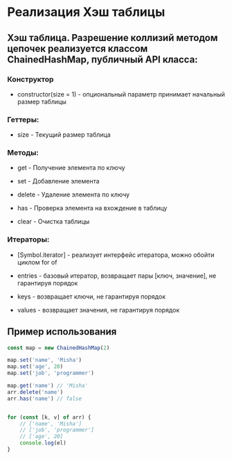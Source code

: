 # Реализация Хэш таблицы

## Хэш таблица. Разрешение коллизий методом цепочек реализуется классом ChainedHashMap, публичный API класса:

### Конструктор 

- constructor(size = 1) - опциональный параметр принимает начальный размер таблицы

### Геттеры:

- size - Текущий размер таблица

### Методы:

- get - Получение элемента по ключу

- set - Добавление элемента

- delete - Удаление элемента по ключу

- has - Проверка элемента на вхождение в таблицу

- clear - Очистка таблицы

### Итераторы:

- [Symbol.iterator] - реализует интерфейс итератора, можно обойти циклом for of

- entries - базовый итератор, возвращает пары [ключ, значение], не гарантируя порядок

- keys - возвращает ключи, не гарантируя порядок

- values - возвращает значения, не гарантируя порядок

## Пример использования

```js
const map = new ChainedHashMap(2)

map.set('name', 'Misha')
map.set('age', 20)
map.set('job', 'programmer')

map.get('name') // 'Misha'
arr.delete('name')
arr.has('name') // false


for (const [k, v] of arr) {
    // ['name', 'Misha']
    // ['job', 'programmer']
    // ['age', 20]
    console.log(el)
}
```
